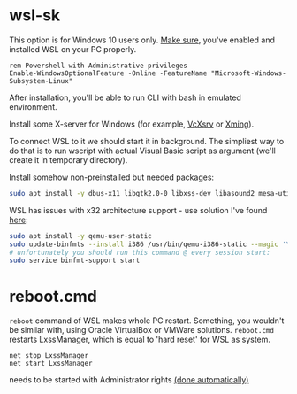 # wsl-sk

This option is for Windows 10 users only. [Make sure](https://aka.ms/wslinstall), you've enabled and installed WSL on your PC properly.

```batch
rem Powershell with Administrative privileges
Enable-WindowsOptionalFeature -Online -FeatureName "Microsoft-Windows-Subsystem-Linux"
```

After installation, you'll be able to run CLI with bash in emulated environment.

Install some X-server for Windows (for example, [VcXsrv](https://github.com/ArcticaProject/vcxsrv/releases) or [Xming](https://sourceforge.net/projects/xming/)). 

To connect WSL to it we should start it in background. The simpliest way to do that is to run wscript with actual Visual Basic script as argument (we'll create it in temporary directory).

Install somehow non-preinstalled but needed packages:
```bash
sudo apt install -y dbus-x11 libgtk2.0-0 libxss-dev libasound2 mesa-utils libgles2-mesa
```

WSL has issues with x32 architecture support - use solution I've found [here](https://github.com/Microsoft/WSL/issues/2468#issuecomment-374904520):

```bash
sudo apt install -y qemu-user-static
sudo update-binfmts --install i386 /usr/bin/qemu-i386-static --magic '\x7fELF\x01\x01\x01\x03\x00\x00\x00\x00\x00\x00\x00\x00\x03\x00\x03\x00\x01\x00\x00\x00' --mask '\xff\xff\xff\xff\xff\xff\xff\xfc\xff\xff\xff\xff\xff\xff\xff\xff\xf8\xff\xff\xff\xff\xff\xff\xff'
# unfortunately you should run this command @ every session start:
sudo service binfmt-support start
```

# reboot.cmd 
`reboot` command of WSL makes whole PC restart. Something, you wouldn't be similar with, using Oracle VirtualBox or VMWare solutions.
`reboot.cmd` restarts LxssManager, which is equal to 'hard reset' for WSL as system.

```batch
net stop LxssManager
net start LxssManager
```
needs to be started with Administrator rights [(done automatically)](https://stackoverflow.com/a/10052222)
